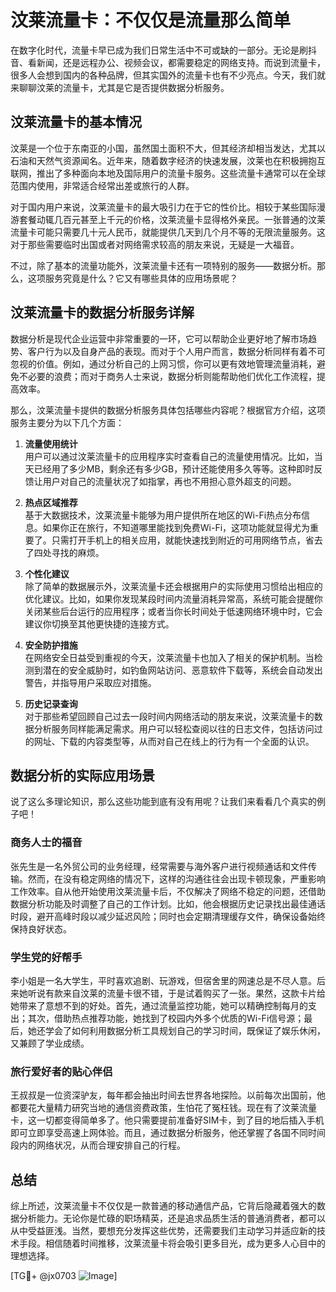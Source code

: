 # 汶莱流量卡：不仅仅是流量那么简单

在数字化时代，流量卡早已成为我们日常生活中不可或缺的一部分。无论是刷抖音、看新闻，还是远程办公、视频会议，都需要稳定的网络支持。而说到流量卡，很多人会想到国内的各种品牌，但其实国外的流量卡也有不少亮点。今天，我们就来聊聊汶莱的流量卡，尤其是它是否提供数据分析服务。

## 汶莱流量卡的基本情况

汶莱是一个位于东南亚的小国，虽然国土面积不大，但其经济却相当发达，尤其以石油和天然气资源闻名。近年来，随着数字经济的快速发展，汶莱也在积极拥抱互联网，推出了多种面向本地及国际用户的流量卡服务。这些流量卡通常可以在全球范围内使用，非常适合经常出差或旅行的人群。

对于国内用户来说，汶莱流量卡的最大吸引力在于它的性价比。相较于某些国际漫游套餐动辄几百元甚至上千元的价格，汶莱流量卡显得格外亲民。一张普通的汶莱流量卡可能只需要几十元人民币，就能提供几天到几个月不等的无限流量服务。这对于那些需要临时出国或者对网络需求较高的朋友来说，无疑是一大福音。

不过，除了基本的流量功能外，汶莱流量卡还有一项特别的服务——数据分析。那么，这项服务究竟是什么？它又有哪些具体的应用场景呢？

## 汶莱流量卡的数据分析服务详解

数据分析是现代企业运营中非常重要的一环，它可以帮助企业更好地了解市场趋势、客户行为以及自身产品的表现。而对于个人用户而言，数据分析同样有着不可忽视的价值。例如，通过分析自己的上网习惯，你可以更有效地管理流量消耗，避免不必要的浪费；而对于商务人士来说，数据分析则能帮助他们优化工作流程，提高效率。

那么，汶莱流量卡提供的数据分析服务具体包括哪些内容呢？根据官方介绍，这项服务主要分为以下几个方面：

1. **流量使用统计**  
   用户可以通过汶莱流量卡的应用程序实时查看自己的流量使用情况。比如，当天已经用了多少MB，剩余还有多少GB，预计还能使用多久等等。这种即时反馈让用户对自己的流量状况了如指掌，再也不用担心意外超支的问题。

2. **热点区域推荐**  
   基于大数据技术，汶莱流量卡能够为用户提供所在地区的Wi-Fi热点分布信息。如果你正在旅行，不知道哪里能找到免费Wi-Fi，这项功能就显得尤为重要了。只需打开手机上的相关应用，就能快速找到附近的可用网络节点，省去了四处寻找的麻烦。

3. **个性化建议**  
   除了简单的数据展示外，汶莱流量卡还会根据用户的实际使用习惯给出相应的优化建议。比如，如果你发现某段时间内流量消耗异常高，系统可能会提醒你关闭某些后台运行的应用程序；或者当你长时间处于低速网络环境中时，它会建议你切换至其他更快捷的连接方式。

4. **安全防护措施**  
   在网络安全日益受到重视的今天，汶莱流量卡也加入了相关的保护机制。当检测到潜在的安全威胁时，如钓鱼网站访问、恶意软件下载等，系统会自动发出警告，并指导用户采取应对措施。

5. **历史记录查询**  
   对于那些希望回顾自己过去一段时间内网络活动的朋友来说，汶莱流量卡的数据分析服务同样能满足需求。用户可以轻松查阅以往的日志文件，包括访问过的网址、下载的内容类型等，从而对自己在线上的行为有一个全面的认识。

## 数据分析的实际应用场景

说了这么多理论知识，那么这些功能到底有没有用呢？让我们来看看几个真实的例子吧！

### 商务人士的福音

张先生是一名外贸公司的业务经理，经常需要与海外客户进行视频通话和文件传输。然而，在没有稳定网络的情况下，这样的沟通往往会出现卡顿现象，严重影响工作效率。自从他开始使用汶莱流量卡后，不仅解决了网络不稳定的问题，还借助数据分析功能及时调整了自己的工作计划。比如，他会根据历史记录找出最佳通话时段，避开高峰时段以减少延迟风险；同时也会定期清理缓存文件，确保设备始终保持良好状态。

### 学生党的好帮手

李小姐是一名大学生，平时喜欢追剧、玩游戏，但宿舍里的网速总是不尽人意。后来她听说有款来自汶莱的流量卡很不错，于是试着购买了一张。果然，这款卡片给她带来了意想不到的好处。首先，通过流量监控功能，她可以精确控制每月的支出；其次，借助热点推荐功能，她找到了校园内外多个优质的Wi-Fi信号源；最后，她还学会了如何利用数据分析工具规划自己的学习时间，既保证了娱乐休闲，又兼顾了学业成绩。

### 旅行爱好者的贴心伴侣

王叔叔是一位资深驴友，每年都会抽出时间去世界各地探险。以前每次出国前，他都要花大量精力研究当地的通信资费政策，生怕花了冤枉钱。现在有了汶莱流量卡，这一切都变得简单多了。他只需要提前准备好SIM卡，到了目的地后插入手机即可立即享受高速上网体验。而且，通过数据分析服务，他还掌握了各国不同时间段内的网络状况，从而合理安排自己的行程。

## 总结

综上所述，汶莱流量卡不仅仅是一款普通的移动通信产品，它背后隐藏着强大的数据分析能力。无论你是忙碌的职场精英，还是追求品质生活的普通消费者，都可以从中受益匪浅。当然，要想充分发挥这些优势，还需要我们主动学习并适应新的技术手段。相信随着时间推移，汶莱流量卡将会吸引更多目光，成为更多人心目中的理想选择。

[TG💪+ @jx0703 ![Image](https://github.com/user-attachments/assets/dbca1d08-cadb-493c-b0ec-ad6f7a83f270)]